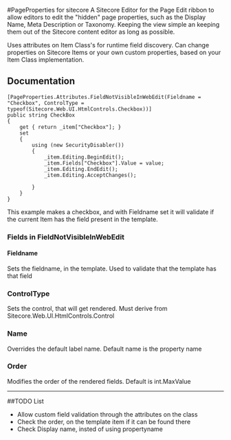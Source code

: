 #PageProperties for sitecore
A Sitecore Editor for the Page Edit ribbon to allow editors to edit the "hidden" page properties, such as the Display Name, Meta Description or Taxonomy. 
Keeping the view simple an keeping them out of the Sitecore content editor as long as possible.

Uses attributes on Item Class's for runtime field discovery. 
Can change properties on Sitecore Items or your own custom properties, based on your Item Class implementation.

## Documentation
	[PageProperties.Attributes.FieldNotVisibleInWebEdit(Fieldname = "Checkbox", ControlType = typeof(Sitecore.Web.UI.HtmlControls.Checkbox))]
	public string CheckBox
	{
		get { return _item["Checkbox"]; }
		set
		{
			using (new SecurityDisabler())
			{
				_item.Editing.BeginEdit();
				_item.Fields["Checkbox"].Value = value;
				_item.Editing.EndEdit();
				_item.Editing.AcceptChanges();

			}
		}
	}
This example makes a checkbox, and with Fieldname set it will validate if the current Item has the field present in the template.

### Fields in FieldNotVisibleInWebEdit
#### Fieldname
Sets the fieldname, in the template.
Used to validate that the template has that field

### ControlType
Sets the control, that will get rendered.
Must derive from Sitecore.Web.UI.HtmlControls.Control

### Name
Overrides the default label name.
Default name is the property name

### Order
Modifies the order of the rendered fields.
Default is int.MaxValue

___
##TODO List
* Allow custom field validation through the attributes on the class
* Check the order, on the template item if it can be found there
* Check Display name, insted of using propertyname
